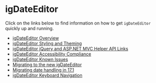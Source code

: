 ﻿<!--
|metadata|
{
    "fileName": "igdateeditor-igdateeditor",
    "controlName": "igEditors",
    "tags": []
}
|metadata|
-->

# igDateEditor


Click on the links below to find information on how to get `igDateEditor` quickly up and running.

-   [igDateEditor Overview](igDateEditor-Overview.html)
-   [igDateEditor Styling and Theming](igDateEditor-Styling-and-Theming.html)
-   [igDateEditor jQuery and ASP.NET MVC Helper API Links](igDateEditor-jQuery-API.html)
-   [igDateEditor Accessibility Compliance](igDateEditor-Accessibility-Compliance.html)
-   [igDateEditor Known Issues](igDateEditor-Known-Issues.html)
-   [Migrating to the new igDateEditor](Migrating-to-the-new-igDateEditor.html)
-   [Migrating date handling in 17.1](Migrating-enableUTCDates-option-in-17-1.html)
-   [igDateEditor Keyboard Navigation](igDateEditor-Keyboard-Navigation.html)

 

 


